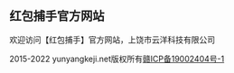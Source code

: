 ## 红包捕手官方网站

欢迎访问【红包捕手】官方网站，上饶市云洋科技有限公司

2015-2022 yunyangkeji.net版权所有[赣ICP备19002404号-1](https://beian.miit.gov.cn/)
